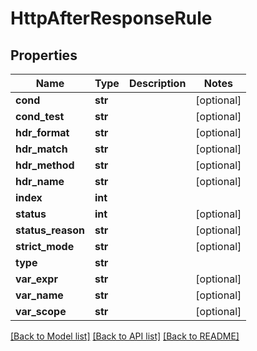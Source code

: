 # HttpAfterResponseRule

## Properties
Name | Type | Description | Notes
------------ | ------------- | ------------- | -------------
**cond** | **str** |  | [optional] 
**cond_test** | **str** |  | [optional] 
**hdr_format** | **str** |  | [optional] 
**hdr_match** | **str** |  | [optional] 
**hdr_method** | **str** |  | [optional] 
**hdr_name** | **str** |  | [optional] 
**index** | **int** |  | 
**status** | **int** |  | [optional] 
**status_reason** | **str** |  | [optional] 
**strict_mode** | **str** |  | [optional] 
**type** | **str** |  | 
**var_expr** | **str** |  | [optional] 
**var_name** | **str** |  | [optional] 
**var_scope** | **str** |  | [optional] 

[[Back to Model list]](../README.md#documentation-for-models) [[Back to API list]](../README.md#documentation-for-api-endpoints) [[Back to README]](../README.md)

